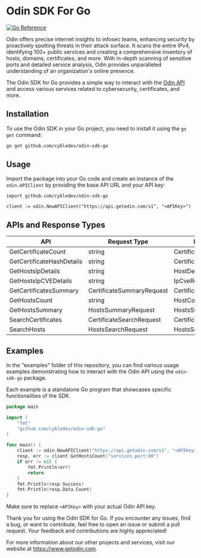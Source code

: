# Odin SDK For Go

[![Go Reference](https://pkg.go.dev/badge/github.com/cybledev/odin-sdk-go.svg)](https://pkg.go.dev/github.com/cybledev/odin-sdk-go)

Odin offers precise internet insights to infosec teams, enhancing security by proactively spotting threats in their attack surface. It scans the entire IPv4, identifying 100+ public services and creating a comprehensive inventory of hosts, domains, certificates, and more. With in-depth scanning of sensitive ports and detailed service analysis, Odin provides unparalleled understanding of an organization's online presence.

The Odin SDK for Go provides a simple way to interact with the [Odin API](https://getodin.com/docs/api) and access various services related to cybersecurity, certificates, and more.

## Installation

To use the Odin SDK in your Go project, you need to install it using the `go get` command:

```bash
go get github.com/cybledev/odin-sdk-go
```

## Usage

Import the package into your Go code and create an instance of the `odin.APIClient` by providing the base API URL and your API key:
```golang
import github.com/cybledev/odin-sdk-go

client := odin.NewAPIClient("https://api.getodin.com/v1", "<APIKey>")
```

## APIs and Response Types

| API                       | Request Type              | Response Type              |
|---------------------------|---------------------------|----------------------------|
| GetCertificateCount       | string                    | CertificateCountResponse   |
| GetCertificateHashDetails | string                    | CertificateDetailsResponse |
| GetHostsIpDetails         | string                    | HostDetailsResponse        |
| GetHostsIpCVEDetails      | string                    | IpCveResponse              |
| GetCertificatesSummary    | CertificateSummaryRequest | CertificateSummaryResponse |
| GetHostsCount             | string                    | HostCountResponse          |
| GetHostsSummary           | HostsSummaryRequest       | HostsSummaryResponse       |
| SearchCertificates        | CertificateSearchRequest  | CertificateSearchResponse  |
| SearchHosts               | HostsSearchRequest        | HostsSearchResponse        |




## Examples

In the "examples" folder of this repository, you can find various usage examples demonstrating how to interact with the Odin API using the `odin-sdk-go` package.

Each example is a standalone Go program that showcases specific functionalities of the SDK.

```go
package main

import (
	"fmt"
	"github.com/cybledev/odin-sdk-go"
)

func main() {
	client := odin.NewAPIClient("https://api.getodin.com/v1", "<APIKey>")
	resp, err := client.GetHostsCount("services.port:80")
	if err != nil {
		fmt.Println(err)
		return
	}
	fmt.Println(resp.Success)
	fmt.Println(resp.Data.Count)
}
```

Make sure to replace `<APIKey>` with your actual Odin API key. 


Thank you for using the Odin SDK for Go. If you encounter any issues, find a bug, or want to contribute, feel free to open an issue or submit a pull request. Your feedback and contributions are highly appreciated!

For more information about our other projects and services, visit our website at https://www.getodin.com.